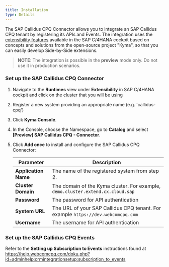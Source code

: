 ```yaml
---
title: Installation
type: Details
---
```


The SAP Callidus CPQ Connector allows you to integrate an SAP Callidus CPQ tenant by registering its APIs and Events.  The integration uses the [extensibility features](https://help.sap.com/viewer/0815bc232f5140bba54a58ab15c82e99/Current/en-US/9ed15aa6eac34b948693955da0c90174.html) available in the SAP C/4HANA cockpit based on concepts and solutions from the open-source project "Kyma", so that you can easily develop Side-by-Side extensions. 

> **NOTE**: The integration is possible in the **preview** mode only. Do not use it in production scenarios.

### Set up the SAP Callidus CPQ Connector 

1. Navigate to the **Runtimes** view under **Extensibility** in SAP C/4HANA cockpit and click on the cluster that you will be using
2. Register a new system providing an appropriate name (e.g. 'callidus-cpq')
3. Click **Kyma Console**.
4. In the Console, choose the Namespace, go to **Catalog** and select **[Preview] SAP Callidus CPQ - Connector**.
5. Click **Add once** to install and configure the SAP Callidus CPQ Connector:

    | Parameter            | Description                                                                      |
    | -------------------- | -------------------------------------------------------------------------------- |
    | **Application Name** | The name of the registered system from step 2.                                   |
    | **Cluster Domain**   | The domain of the Kyma cluster. For example, `demo.cluster.extend.cx.cloud.sap`  |
    | **Password**         | The password for API authentication                                              |
    | **System URL**       | The URL of your SAP Callidus CPQ tenant. For example `https://dev.webcomcpq.com` |
    | **Username**         | The username for API authentication                                              |


### Set up the SAP Callidus CPQ Events 
Refer to the **Setting up Subscription to Events** instructions found at
https://help.webcomcpq.com/doku.php?id=adminhelp:crmintegrationsetup:subscription_to_events

